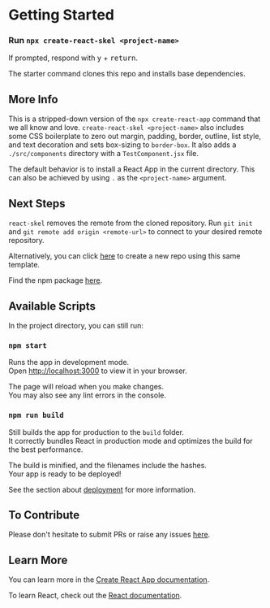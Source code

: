 # Getting Started

### Run `npx create-react-skel <project-name>`

If prompted, respond with <kbd>y</kbd> + <kbd>return</kbd>.

The starter command clones this repo and installs base dependencies.

## More Info

This is a stripped-down version of the `npx create-react-app` command that we all know and love. `create-react-skel <project-name>` also includes some CSS boilerplate to zero out margin, padding, border, outline, list style, and text decoration and sets box-sizing to `border-box`. It also adds a `./src/components` directory with a `TestComponent.jsx` file.

The default behavior is to install a React App in the current directory. This can also be achieved by using `.` as the `<project-name>` argument.

## Next Steps

`react-skel` removes the remote from the cloned repository. Run `git init` and `git remote add origin <remote-url>` to connect to your desired remote repository.

Alternatively, you can click [here](https://github.com/austin-rt/create-react-skeleton/generate) to create a new repo using this same template.

Find the npm package [here](https://www.npmjs.com/package/create-react-skel).

## Available Scripts

In the project directory, you can still run:

### `npm start`

Runs the app in development mode.\
Open [http://localhost:3000](http://localhost:3000) to view it in your browser.

The page will reload when you make changes.\
You may also see any lint errors in the console.

### `npm run build`

Still builds the app for production to the `build` folder.\
It correctly bundles React in production mode and optimizes the build for the best performance.

The build is minified, and the filenames include the hashes.\
Your app is ready to be deployed!

See the section about [deployment](https://facebook.github.io/create-react-app/docs/deployment) for more information.

## To Contribute

Please don't hesitate to submit PRs or raise any issues [here](https://github.com/austin-rt/create-react-skeleton/issues).

## Learn More

You can learn more in the [Create React App documentation](https://facebook.github.io/create-react-app/docs/getting-started).

To learn React, check out the [React documentation](https://reactjs.org/).
